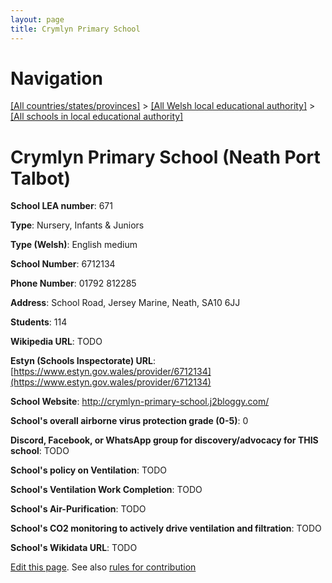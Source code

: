 ```yaml
---
layout: page
title: Crymlyn Primary School
---
```

# Navigation

[[All countries/states/provinces]](../../..) > [[All Welsh local educational authority]](../..) > [[All schools in local educational authority]](..)

# Crymlyn Primary School (Neath Port Talbot)

**School LEA number**: 671

**Type**: Nursery, Infants & Juniors

**Type (Welsh)**: English medium

**School Number**: 6712134

**Phone Number**: 01792 812285

**Address**: School Road, Jersey Marine, Neath, SA10 6JJ

**Students**: 114

**Wikipedia URL**: TODO

**Estyn (Schools Inspectorate) URL**: [https://www.estyn.gov.wales/provider/6712134](https://www.estyn.gov.wales/provider/6712134)

**School Website**: http://crymlyn-primary-school.j2bloggy.com/

**School's overall airborne virus protection grade (0-5)**: 0

**Discord, Facebook, or WhatsApp group for discovery/advocacy for THIS school**: TODO

**School's policy on Ventilation**: TODO

**School's Ventilation Work Completion**: TODO

**School's Air-Purification**: TODO

**School's CO2 monitoring to actively drive ventilation and filtration**: TODO

**School's Wikidata URL**: TODO




[Edit this page](https://github.com/ventilate-schools/Wales/edit/prif/./Neath_Port_Talbot/Crymlyn_Primary_School.md). See also [rules for contribution](../../../contribution-rules/)